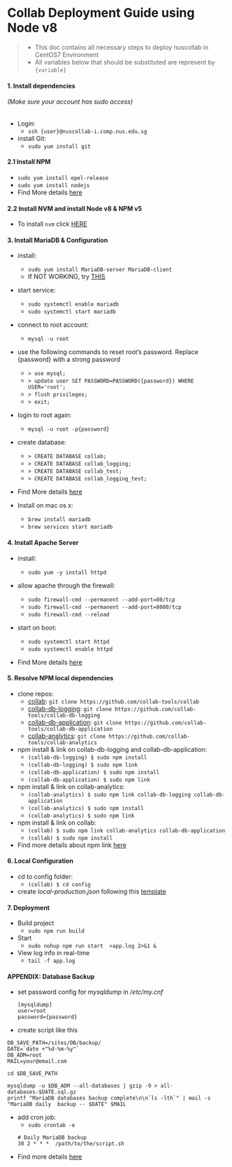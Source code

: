 # Collab Deployment Guide using Node v8
> * This doc contains all necessary steps to deploy nuscollab in CentOS7 Environment
> * All variables below that should be substituted are represent by `{variable}`

#### 1. Install dependencies
###### (Make sure your account has sudo access)
* Login:
  * `ssh {user}@nuscollab-i.comp.nus.edu.sg`
* install Git:
  * `sudo yum install git`

#### 2.1 Install NPM
  * `sudo yum install epel-release`
  * `sudo yum install nodejs`
  * Find More details [here](https://www.digitalocean.com/community/tutorials/how-to-install-node-js-on-a-centos-7-server#InstallNodefromtheEPELRepository)

#### 2.2 Install NVM and install Node v8 & NPM v5
* To install `nvm` click [HERE](https://gist.github.com/d2s/372b5943bce17b964a79)

#### 3. Install MariaDB & Configuration
  * install:
    * `sudo yum install MariaDB-server MariaDB-client`
    * If NOT WORKING, try [THIS](https://www.digitalocean.com/community/tutorials/how-to-install-mariadb-on-centos-7)
  * start service:
    * `sudo systemctl enable mariadb`
    * `sudo systemctl start mariadb`

  * connect to root account:
    * `mysql -u root`
  * use the following commands to reset root’s password. Replace {password} with a strong password
    * `> use mysql;`
    * `> update user SET PASSWORD=PASSWORD({password}) WHERE USER='root';`
    * `> flush privileges;`
    * `> exit;`
  * login to root again:
    * `mysql -u root -p{password}`
  * create database:
    * `> CREATE DATABASE collab;`
    * `> CREATE DATABASE collab_logging;`
    * `> CREATE DATABASE collab_test;`
    * `> CREATE DATABASE collab_logging_test;`
  * Find More details [here](https://www.linode.com/docs/databases/mariadb/how-to-install-mariadb-on-centos-7)
  * Install on mac os x:
    * `brew install mariadb`
    * `brew services start mariadb`

#### 4. Install Apache Server
  * install:
    * `sudo yum -y install httpd`
  * allow apache through the firewall:
    * `sudo firewall-cmd --permanent --add-port=80/tcp`
    * `sudo firewall-cmd --permanent --add-port=8080/tcp`
    * `sudo firewall-cmd --reload`
  * start on boot:
      * `sudo systemctl start httpd`
      * `sudo systemctl enable httpd`

  * Find More details [here](https://www.liquidweb.com/kb/how-to-install-apache-on-centos-7/)

#### 5. Resolve NPM local dependencies
  * clone repos:
    * [collab](https://github.com/collab-tools/collab): `git clone https://github.com/collab-tools/collab`
    * [collab-db-logging](https://github.com/collab-tools/collab-db-logging): `git clone https://github.com/collab-tools/collab-db-logging`
    * [collab-db-application](https://github.com/collab-tools/collab-db-application): `git clone https://github.com/collab-tools/collab-db-application`
    * [collab-analytics](https://github.com/collab-tools/collab-analytics): `git clone https://github.com/collab-tools/collab-analytics`
  * npm install & link on collab-db-logging and collab-db-application:
    * `(collab-db-logging) $ sudo npm install`
    * `(collab-db-logging) $ sudo npm link`
    * `(collab-db-application) $ sudo npm install`
    * `(collab-db-application) $ sudo npm link`
  * npm install & link on collab-analytics:
    * `(collab-analytics) $ sudo npm link collab-db-logging collab-db-application`
    * `(collab-analytics) $ sudo npm install`
    * `(collab-analytics) $ sudo npm link`
  * npm install & link on collab:
    * `(collab) $ sudo npm link collab-analytics collab-db-application`
    * `(collab) $ sudo npm install`
  * Find more details about npm link [here](https://docs.npmjs.com/cli/link)

#### 6. Local Configuration
  * cd to config folder:
    * `(collab) $ cd config`
  * create *local-production.json* following this [template](https://github.com/collab-tools/collab/blob/master/config/_local-template.json)

#### 7. Deployment
  * Build project
    * `sudo npm run build`
  * Start
    * `sudo nohup npm run start  >app.log 2>&1 &`
  * View log info in real-time  
    * `tail -f app.log`

#### APPENDIX: Database Backup
  * set password config for *mysqldump* in */etc/my.cnf*
    ```
    [mysqldump]
    user=root
    password={password}
    ```
  * create script like this
  ```
  DB_SAVE_PATH=/sites/DB/backup/
  DATE=`date +"%d-%m-%y"`
  DB_ADM=root
  MAIL=your@email.com

  cd $DB_SAVE_PATH

  mysqldump -u $DB_ADM --all-databases | gzip -9 > all-databases-$DATE.sql.gz
  printf "MariaDB databases backup complete\n\n`ls -lth`" | mail -s "MariaDB daily  backup -- $DATE" $MAIL
  ```
  * add cron job:
    * `sudo crontab -e`
    ```
    # Daily MariaDB backup
    30 2 * * *  /path/to/the/script.sh
    ```
  * Find more details [here](https://hacklog.mu/database-daily-backup/)
